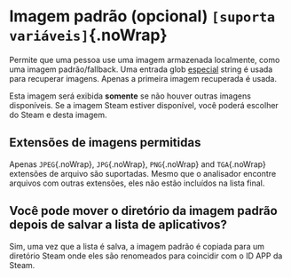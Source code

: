 # Imagem padrão (opcional) `[suporta variáveis]`{.noWrap}

Permite que uma pessoa use uma imagem armazenada localmente, como uma imagem padrão/fallback. Uma entrada glob [especial](#special-glob-input) string é usada para recuperar imagens. Apenas a primeira imagem recuperada é usada.

Esta imagem será exibida **somente** se não houver outras imagens disponíveis. Se a imagem Steam estiver disponível, você poderá escolher do Steam e desta imagem.

## Extensões de imagens permitidas

Apenas `JPEG`{.noWrap}, `JPG`{.noWrap}, `PNG`{.noWrap} and `TGA`{.noWrap} extensões de arquivo são suportadas. Mesmo que o analisador encontre arquivos com outras extensões, eles não estão incluídos na lista final.

## Você pode mover o diretório da imagem padrão depois de salvar a lista de aplicativos?

Sim, uma vez que a lista é salva, a imagem padrão é copiada para um diretório Steam onde eles são renomeados para coincidir com o ID APP da Steam.
